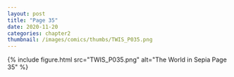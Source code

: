 ```yaml
---
layout: post
title: "Page 35"
date: 2020-11-20
categories: chapter2
thumbnail: /images/comics/thumbs/TWIS_P035.png
---
```


{% include figure.html src="TWIS_P035.png" alt="The World in Sepia Page 35" %}
